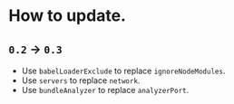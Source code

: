 # How to update.

## `0.2` -> `0.3`

- Use `babelLoaderExclude` to replace `ignoreNodeModules`. 
- Use `servers` to replace `network`. 
- Use `bundleAnalyzer` to replace `analyzerPort`.
